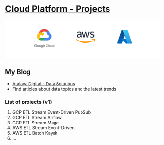 # [Cloud Platform - Projects](https://atalaya.digital)

![Image](./assets/hero.png "GCP Professional Engineer Projects")

## My Blog

- [Atalaya Digital - Data Solutions](https://atalaya.digital)
- Find articles about data topics and the latest trends

### List of projects (v1)

1.  GCP ETL Stream Event-Driven PubSub
2.  GCP ETL Stream Airflow
3.  GCP ETL Stream Mage
4.  AWS ETL Stream Event-Driven
5.  AWS ETL Batch Kayak
6.  ...
